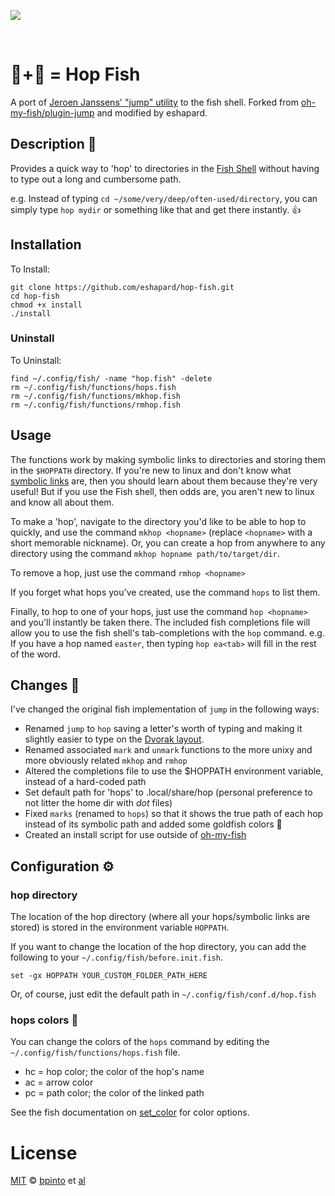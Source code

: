 ![][license-badge]

<br>

# 🐰+🐠 = Hop Fish

A port of [Jeroen Janssens' "jump" utility][jump] to the fish shell. Forked from [oh-my-fish/plugin-jump][plugin-jump] and modified by eshapard.

## Description 🐰

Provides a quick way to 'hop' to directories in the [Fish Shell][fish-shell] without having to type out a long and cumbersome path.

e.g. Instead of typing `cd ~/some/very/deep/often-used/directory`, you can simply type `hop mydir` or something like that and get there instantly. 👍️

## Installation

To Install:
```
git clone https://github.com/eshapard/hop-fish.git
cd hop-fish
chmod +x install
./install
```

### Uninstall

To Uninstall:
```
find ~/.config/fish/ -name "hop.fish" -delete
rm ~/.config/fish/functions/hops.fish
rm ~/.config/fish/functions/mkhop.fish
rm ~/.config/fish/functions/rmhop.fish
```

## Usage

The functions work by making symbolic links to directories and storing them in the `$HOPPATH` directory. If you're new to linux and don't know what [symbolic links][symbolic-links] are, then you should learn about them because they're very useful! But if you use the Fish shell, then odds are, you aren't new to linux and know all about them.

To make a 'hop', navigate to the directory you'd like to be able to hop to quickly, and use the command `mkhop <hopname>` (replace `<hopname>` with a short memorable nickname). Or, you can create a hop from anywhere to any directory using the command `mkhop hopname path/to/target/dir`.

To remove a hop, just use the command `rmhop <hopname>`

If you forget what hops you've created, use the command `hops` to list them.

Finally, to hop to one of your hops, just use the command `hop <hopname>` and you'll instantly be taken there. The included fish completions file will allow you to use the fish shell's tab-completions with the `hop` command. e.g. If you have a hop named `easter`, then typing `hop ea<tab>` will fill in the rest of the word.

## Changes 🍁

I've changed the original fish implementation of `jump` in the following ways:

* Renamed `jump` to `hop` saving a letter's worth of typing and making it slightly easier to type on the [Dvorak layout][dvorak].
* Renamed associated `mark` and `unmark` functions to the more unixy and more obviously related `mkhop` and `rmhop`
* Altered the completions file to use the $HOPPATH environment variable, instead of a hard-coded path
* Set default path for 'hops' to .local/share/hop (personal preference to not litter the home dir with *dot* files)
* Fixed `marks` (renamed to `hops`) so that it shows the true path of each hop instead of its symbolic path and added some goldfish colors 🐠
* Created an install script for use outside of [oh-my-fish][omf-link]

## Configuration ⚙️

### hop directory

The location of the hop directory (where all your hops/symbolic links are stored) is stored in the environment variable `HOPPATH`.

If you want to change the location of the hop directory, you can add the following to your `~/.config/fish/before.init.fish`.

```
set -gx HOPPATH YOUR_CUSTOM_FOLDER_PATH_HERE
```

Or, of course, just edit the default path in `~/.config/fish/conf.d/hop.fish`

### hops colors 🌈

You can change the colors of the `hops` command by editing the `~/.config/fish/functions/hops.fish` file. 

* hc = hop color; the color of the hop's name
* ac = arrow color
* pc = path color; the color of the linked path

See the fish documentation on [set_color][set-color] for color options.

# License

[MIT][mit] © [bpinto][author] et [al][contributors]


[mit]:            http://opensource.org/licenses/MIT
[author]:         http://github.com/bpinto
[contributors]:   https://github.com/oh-my-fish/plugin-rbenv/graphs/contributors
[omf-link]:       https://www.github.com/oh-my-fish/oh-my-fish
[license-badge]:  https://img.shields.io/badge/license-MIT-007EC7.svg?style=flat-square
[jump]:           http://jeroenjanssens.com/2013/08/16/quickly-navigate-your-filesystem-from-the-command-line.html
[plugin-jump]:    https://github.com/oh-my-fish/plugin-jump
[fish-shell]:     https://fishshell.com
[set-color]:      https://fishshell.com/docs/current/cmds/set_color.html
[symbolic-links]: https://linuxhandbook.com/symbolic-link-linux/
[dvorak]:         https://dvorak-keyboard.com/
